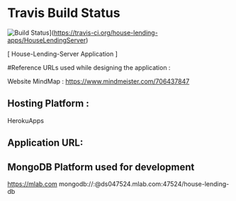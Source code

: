 # Travis Build Status #
![Build Status](https://travis-ci.org/house-lending-apps/HouseLendingServer.svg?branch=develop)](https://travis-ci.org/house-lending-apps/HouseLendingServer)

[ House-Lending-Server Application ]

#Reference URLs used while designing the application :

Website MindMap :
https://www.mindmeister.com/706437847

## Hosting Platform :
HerokuApps 

## Application URL:


## MongoDB Platform used for development 
https://mlab.com
mongodb://<dbuser>:<dbpassword>@ds047524.mlab.com:47524/house-lending-db

